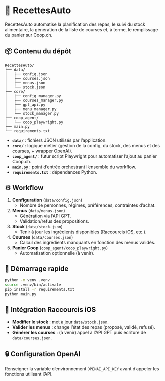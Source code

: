# 🥘 RecettesAuto

RecettesAuto automatise la planification des repas, le suivi du stock alimentaire, la génération de la liste de courses et, à terme, le remplissage du panier sur Coop.ch.

## 📦 Contenu du dépôt

```
RecettesAuto/
├── data/
│   ├── config.json
│   ├── courses.json
│   ├── menus.json
│   └── stock.json
├── core/
│   ├── config_manager.py
│   ├── courses_manager.py
│   ├── gpt_api.py
│   ├── menu_manager.py
│   └── stock_manager.py
├── coop_agent/
│   └── coop_playwright.py
├── main.py
└── requirements.txt
```

- **`data/`** : fichiers JSON utilisés par l’application.
- **`core/`** : logique métier (gestion de la config, du stock, des menus et des courses, + wrapper OpenAI).
- **`coop_agent/`** : futur script Playwright pour automatiser l’ajout au panier Coop.ch.
- **`main.py`** : point d’entrée orchestrant l’ensemble du workflow.
- **`requirements.txt`** : dépendances Python.

## ⚙️ Workflow

1. **Configuration** (`data/config.json`)
   - Nombre de personnes, régimes, préférences, contraintes d’achat.
2. **Menus** (`data/menus.json`)
   - Génération via l’API GPT.
   - Validation/refus des propositions.
3. **Stock** (`data/stock.json`)
   - Tenir à jour les ingrédients disponibles (Raccourcis iOS, etc.).
4. **Courses** (`data/courses.json`)
   - Calcul des ingrédients manquants en fonction des menus validés.
5. **Panier Coop** (`coop_agent/coop_playwright.py`)
   - Automatisation optionnelle (à venir).

## 🚀 Démarrage rapide

```bash
python -m venv .venv
source .venv/bin/activate
pip install -r requirements.txt
python main.py
```

## 📱 Intégration Raccourcis iOS

- **Modifier le stock** : met à jour `data/stock.json`.
- **Valider les menus** : change l’état des repas (proposé, validé, refusé).
- **Générer les courses** : (à venir) appel à l’API GPT puis écriture de `data/courses.json`.

## 🔒 Configuration OpenAI

Renseigner la variable d’environnement `OPENAI_API_KEY` avant d’appeler les fonctions utilisant l’API.
